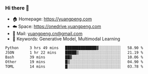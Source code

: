 ### Hi there 👋

- 🏠 Homepage: https://yuangpeng.com
- ☁️ Space: https://onedrive.yuangpeng.com
- 📧 Mail: yuangpeng.cn@gmail.com
- 🌅 Keywords: Generative Model, Multimodal Learning

<!--
**yuangpeng/yuangpeng** is a ✨ _special_ ✨ repository because its `README.md` (this file) appears on your GitHub profile.

Here are some ideas to get you started:

- 🔭 I’m currently working on ...
- 🌱 I’m currently learning ...
- 👯 I’m looking to collaborate on ...
- 🤔 I’m looking for help with ...
- 💬 Ask me about ...
- 📫 How to reach me: ...
- 😄 Pronouns: ...
- ⚡ Fun fact: ...
-->

<!--START_SECTION:waka-->

```txt
Python     3 hrs 49 mins   ██████████████▓░░░░░░░░░░   58.90 %
JSON       1 hr 22 mins    █████▒░░░░░░░░░░░░░░░░░░░   21.19 %
Bash       39 mins         ██▓░░░░░░░░░░░░░░░░░░░░░░   10.06 %
Other      19 mins         █▒░░░░░░░░░░░░░░░░░░░░░░░   04.90 %
TOML       14 mins         █░░░░░░░░░░░░░░░░░░░░░░░░   03.78 %
```

<!--END_SECTION:waka-->
